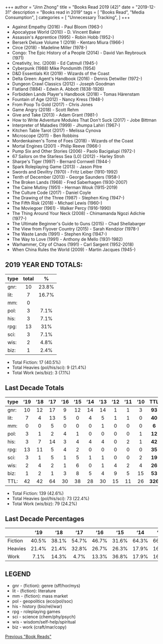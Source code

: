 +++ 
author = "Jinn Zhong" 
title = "Books Read 2019 (42)" 
date = "2019-12-31" 
description = "Books read in 2019" 
tags = [
    "Books Read",
    "Media Consumption",
]
categories = [
    "Unnecessary Tracking",
]
+++

* Against Empathy (2016) - Paul Bloom (1963-)
* Apocalypse World (2010) - D. Vincent Baker
* Assassin's Apprentice (1995) - Robin Hobb (1952-)
* Berserk Deluxe Volume 1 (2019) - Kentaro Miura (1966-)
* Circe (2018) - Madeline Miller (1978-)
* Congo: The Epic History of a People (2014) - David Van Reybrouck (1971)
* Creativity, Inc. (2009) - Ed Catmull (1945-)
* Cyberpunk (1988) Mike Pondsmith (1954)
* D&D Essentials Kit (2019) - Wizards of the Coast
* Delta Green: Agent's Handbook (2016) - Dennis Detwiller (1972-)
* Dungeon Crawl Classics (2012) - Joseph Goodman
* Flatland (1884) - Edwin A. Abbott (1838-1926)
* Forbidden Lands Player's Handbook (2018) - Tomas Härenstam
* Fountain of Age (2012) - Nancy Kress (1948-)
* From Poop To Gold (2017) - Chris Jones
* Game Angry (2018) - Scott Rehm
* Give and Take (2013) - Adam Grant (1981-)
* How to Write Adventure Modules That Don't Suck (2017) - Jobe Bittman
* Interpreter of Maladies (1999) - Jhumpa Lahiri (1967-)
* Kitchen Table Tarot (2017) - Melissa Cynova
* Microscope (2011) - Ben Robbins
* Mordenkainen's Tome of Foes (2018) - Wizards of the Coast
* Mortal Engines (2001) - Philip Reeve (1966-)
* Pump Six and Other Stories (2006) - Paolo Bacigalupi (1972-)
* 67 Sailors on the Starless Sea (L0) (2012) - Harley Stroh
* Sharpe's Tiger (1997) - Bernard Cornwell (1944-)
* Spark Roleplaying Game (2013) - Jason Pitre
* Swords and Deviltry (1970) - Fritz Leiber (1910-1992)
* Tenth of December (2013) - George Saunders (1958-)
* The Broken Lands (1968) - Fred Saberhagen (1930-2007)
* The Caine Mutiny (1951) - Herman Wouk (1915-2019)
* The Culture Code (2017) - Daniel Coyle
* The Drawing of the Three (1987) - Stephen King (1947-)
* The Fifth Risk (2018) - Michael Lewis (1960-)
* The Moviegoer (1961) - Walker Percy (1916-1990)
* The Thing Around Your Neck (2008) - Chimamanda Ngozi Adichie (1977-)
* The Ultimate Beginner's Guide to Guns (2015) - Chad Shellabarger
* The View from Flyover Country (2015) - Sarah Kendzior (1978-)
* The Waste Lands (1991) - Stephen King (1947-)
* The Way to Love (1991) - Anthony de Mello (1931-1982)
* Warhammer, City of Chaos (1991) - Carl Sargent (1952-2018)
* When China Rules the World (2009) - Martin Jacques (1945-)

## 2019 YEAR END TOTALS:

|type|total|%|
|---|:---:|:---:|
|gnr:| 10| 23.8%|
|lit:| 7| 16.7% |
|mm:| 0| |
|pol:| 3| 7.1%|
|his:| 3| 7.1%|
|rpg:| 13| 31%|
|sci:| 3| 7.1%|
|wis:| 2| 4.8%|
|biz:| 1| 2.4%|

* Total Fiction: 17 (40.5%)
* Total Heavies (pol/his/sci): 9 (21.4%)
* Total Work (wis/biz): 3 (7.1%)

## Last Decade Totals

| type | ‘19 | ‘18 | ‘17 | ‘16 | ‘15 | ‘14 | ‘13 | ‘12 | ‘11 | ‘10 | TTL | %     |
| :---- | :---: | :---: | :---: | :---: | :---: | :---: | :---: | :---: | :---: | :---: | :---: | :---: |
| gnr: | 10  | 12  | 17  | 9   | 12  | 14  | 14  | 1   | 1   | 3   | **93**  | 28.5% |
| lit: | 7   | 4   | 13  | 5   | 0   | 4   | 5   | 1   | 1   | 0   | **40**  | 12.3% |
| mm:  | 0   | 0   | 5   | 0   | 0   | 0   | 1   | 0   | 0   | 0   | **6**   | 1.8%  |
| pol: | 3   | 1   | 2   | 4   | 1   | 0   | 0   | 0   | 0   | 1   | **12**  | 3.7%  |
| his: | 3   | 7   | 14  | 3   | 4   | 4   | 4   | 0   | 2   | 1   | **42**  | 12.9% |
| rpg: | 13  | 11  | 5   | 4   | 2   | 0   | 0   | 0   | 0   | 0   | **35**  | 10.7% |
| sci: | 3   | 1   | 5   | 1   | 5   | 1   | 1   | 0   | 0   | 2   | **19**  | 5.8%  |
| wis: | 2   | 4   | 2   | 1   | 6   | 0   | 1   | 4   | 2   | 4   | **26**  | 8.0%  |
| biz: | 1   | 2   | 1   | 3   | 8   | 5   | 4   | 9   | 5   | 15  | **53**  | 16.3% |
| TTL: | 42  | 42  | 64  | 30  | 38  | 28  | 30  | 15  | 11  | 26  | **326** | |

* Total Fiction: 139 (42.6%)
* Total Heavies (pol/his/sci): 73 (22.4%)
* Total Work (wis/biz): 79 (24.2%)

## Last Decade Percentages

|       |‘19  |‘18  |‘17  |‘16  |‘15  |‘14  |‘13  |‘12  |‘11  |‘10  |
|:----|:---:|:---:|:---:|:---:|:---:|:---:|:---:|:---:|:---:|:---:|
|Fiction|40.5%|38.1%|54.7%|46.7%|31.6%|64.3%|66.7%|13.3%|18.2%|11.5%|
|Heavies|21.4%|21.4%|32.8%|26.7%|26.3%|17.9%|16.7%|0.0% |18.2%|15.4%|
|Work   |7.1% |14.3%|4.7% |13.3%|36.8%|17.9%|16.7%|86.7%|63.6%|73.1%|



## LEGEND
* gnr - (fiction): genre (sff/hor/mys)
* lit - (fiction): literature
* mm - (fiction): mass market
* pol - geopolitics (eco/pol/soc)
* his - history (bio/rel/war)
* rpg - roleplaying games
* sci - science (chem/phy/psych)
* wis - wisdom/self-help/spiritual
* biz - work (craft/mar/copy)

[Previous "Book Reads"](https://journal.jinnzhong.com/tags/books-read/)
